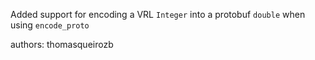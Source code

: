 Added support for encoding a VRL `Integer` into a protobuf `double` when using `encode_proto`

authors: thomasqueirozb

